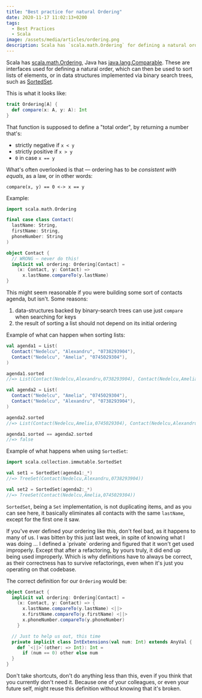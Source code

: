 ```yaml
---
title: "Best practice for natural Ordering"
date: 2020-11-17 11:02:13+0200
tags:
  - Best Practices
  - Scala
image: /assets/media/articles/ordering.png
description: Scala has `scala.math.Ordering` for defining a natural order. Definitions MUST BE consistent with `equals`, an often overlooked law that can lead to problems.
---
```


Scala has [scala.math.Ordering](https://www.scala-lang.org/api/2.13.3/scala/math/Ordering.html), Java has [java.lang.Comparable](https://docs.oracle.com/javase/8/docs/api/java/lang/Comparable.html). These are interfaces used for defining a natural order, which can then be used to sort lists of elements, or in data structures implemented via binary search trees, such as [SortedSet](https://www.scala-lang.org/api/2.13.3/scala/collection/SortedSet.html).

This is what it looks like:

```scala
trait Ordering[A] {
  def compare(x: A, y: A): Int
}
```

That function is supposed to define a "total order", by returning a number that's:

- strictly negative if `x < y`
- strictly positive if `x > y`
- `0` in case `x == y`

What's often overlooked is that — ordering has to be *consistent with equals*, as a law, or in other words:

```
compare(x, y) == 0 <-> x == y
```

Example:

```scala
import scala.math.Ordering

final case class Contact(
  lastName: String,
  firstName: String,
  phoneNumber: String
)

object Contact {
  // WRONG — never do this!
  implicit val ordering: Ordering[Contact] =
    (x: Contact, y: Contact) => 
      x.lastName.compareTo(y.lastName)
}
```

This might seem reasonable if you were building some sort of contacts agenda, but isn't. Some reasons:

1. data-structures backed by binary-search trees can use just `compare` when searching for keys
2. the result of sorting a list should not depend on its initial ordering

Example of what can happen when sorting lists:

```scala
val agenda1 = List(
  Contact("Nedelcu", "Alexandru", "0738293904"),
  Contact("Nedelcu", "Amelia", "0745029304"),
)

agenda1.sorted
//=> List(Contact(Nedelcu,Alexandru,0738293904), Contact(Nedelcu,Amelia,0745029304))

val agenda2 = List(
  Contact("Nedelcu", "Amelia", "0745029304"),
  Contact("Nedelcu", "Alexandru", "0738293904"),
)

agenda2.sorted
//=> List(Contact(Nedelcu,Amelia,0745029304), Contact(Nedelcu,Alexandru,0738293904))

agenda1.sorted == agenda2.sorted
//=> false
```

Example of what happens when using `SortedSet`:

```scala
import scala.collection.immutable.SortedSet

val set1 = SortedSet(agenda1:_*)
//=> TreeSet(Contact(Nedelcu,Alexandru,0738293904))

val set2 = SortedSet(agenda2:_*)
//=> TreeSet(Contact(Nedelcu,Amelia,0745029304))
```

`SortedSet`, being a `Set` implementation, is not duplicating items, and as you can see here, it basically eliminates all contacts with the same `lastName`, except for the first one it saw.

<p class="info-bubble" markdown="1">
  If you've ever defined your ordering like this, don't feel bad, as it happens to many of us. I was bitten by this just last week, in spite of knowing what I was doing ... I defined a `private` ordering and figured that it won't get used improperly. Except that after a refactoring, by yours truly, it did end up being used improperly. Which is why definitions have to always be correct, as their correctness has to survive refactorings, even when it's just you operating on that codebase.
</p>

The correct definition for our `Ordering` would be:

```scala
object Contact {
  implicit val ordering: Ordering[Contact] =
    (x: Contact, y: Contact) => {
      x.lastName.compareTo(y.lastName) <||>
      x.firstName.compareTo(y.firstName) <||>
      x.phoneNumber.compareTo(y.phoneNumber)
    }

  // Just to help us out, this time
  private implicit class IntExtensions(val num: Int) extends AnyVal {
    def `<||>`(other: => Int): Int = 
      if (num == 0) other else num
  }
}
```

Don't take shortcuts, don't do anything less than this, even if you think that you currently don't need it. Because one of your colleagues, or even your future self, might reuse this definition without knowing that it's broken.
